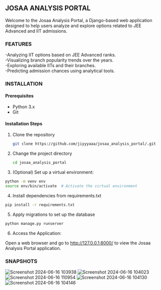 ## JOSAA ANALYSIS PORTAL
Welcome to the Josaa Analysis Portal, a Django-based web application designed to help users analyze and explore options related to JEE Advanced and IIT admissions.

### FEATURES
  -Analyzing IIT options based on JEE Advanced ranks.<br/>
  -Visualizing branch popularity trends over the years.<br/>
  -Exploring available IITs and their branches.<br/>
  -Predicting admission chances using analytical tools.<br/>

### INSTALLATION
#### Prerequisites
  - Python 3.x
  - Git

#### Installation Steps
1. Clone the repository
   ``` bash
   git clone https://github.com/jiyyyaaa/josaa_analysis_portal/.git
   ```
2. Change the project directory
   ```bash
   cd josaa_analysis_portal
   ```
3. (Optional) Set up a virtual environment:
```bash
python -m venv env
source env/bin/activate  # Activate the virtual environment
```
4. Install dependencies from requirements.txt
```bash
pip install -r requirements.txt
```
5. Apply migrations to set up the database
```bash
python manage.py runserver
```
6. Access the Application: 

Open a web browser and go to http://127.0.0.1:8000/ to view the Josaa Analysis Portal application.

### SNAPSHOTS
![Screenshot 2024-06-16 103938](https://github.com/jiyyyaaa/josaa_analysis_portal/assets/163669864/dc470e2c-6fde-4b81-9419-00ea022340f1)
![Screenshot 2024-06-16 104023](https://github.com/jiyyyaaa/josaa_analysis_portal/assets/163669864/37795d4c-5775-4b05-a8e3-bcd7516fb348)
![Screenshot 2024-06-16 110954](https://github.com/jiyyyaaa/josaa_analysis_portal/assets/163669864/298edc71-3e6b-4b70-9648-4283cfbc21b8)
![Screenshot 2024-06-16 104130](https://github.com/jiyyyaaa/josaa_analysis_portal/assets/163669864/8e17a338-1704-4ba5-a78b-bb4dffece8f1)
![Screenshot 2024-06-16 104146](https://github.com/jiyyyaaa/josaa_analysis_portal/assets/163669864/5d8ae1e6-9387-4696-a557-f76cad0baad2)

